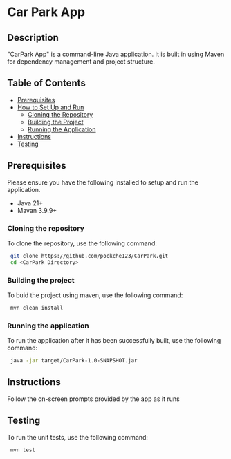 # Car Park App

## Description 

"CarPark App" is a command-line Java application. It is built in using Maven for dependency management and project structure. 

## Table of Contents

- [Prerequisites](#prerequisites)
- [How to Set Up and Run](#how-to-set-up-and-run)
  - [Cloning the Repository](#cloning-the-repository)
  - [Building the Project](#building-the-project)
  - [Running the Application](#running-the-application)
- [Instructions](#instructions)
- [Testing](#testing)




## Prerequisites 

Please ensure you have the following installed to setup and run the application.

- Java 21+
- Mavan 3.9.9+

### Cloning the repository 

To clone the repository, use the following command: 

 ```bash
  git clone https://github.com/pockche123/CarPark.git
  cd <CarPark Directory>
  ```

### Building the project 

To buid the project using maven, use the following command: 

 ```bash
  mvn clean install 
  ```

### Running the application 

To run the application after it has been successfully built, use the following command: 

 ```bash
  java -jar target/CarPark-1.0-SNAPSHOT.jar
  ```


## Instructions 

Follow the on-screen prompts provided by the app as it runs

## Testing 

To run the unit tests, use the following command: 

 ```bash
  mvn test
  ```


